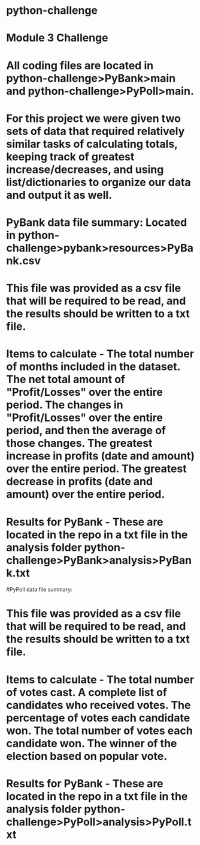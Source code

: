 # python-challenge
# Module 3 Challenge

# All coding files are located in python-challenge>PyBank>main and python-challenge>PyPoll>main. 

# For this project we were given two sets of data that required relatively similar tasks of calculating totals, keeping track of greatest increase/decreases, and using list/dictionaries to organize our data and output it as well. 

# PyBank data file summary: Located in python-challenge>pybank>resources>PyBank.csv
# This file was provided as a csv file that will be required to be read, and the results should be written to a txt file. 

# Items to calculate - The total number of months included in the dataset. The net total amount of "Profit/Losses" over the entire period. The changes in "Profit/Losses" over the entire period, and then the average of those changes. The greatest increase in profits (date and amount) over the entire period. The greatest decrease in profits (date and amount) over the entire period.

# Results for PyBank - These are located in the repo in a txt file in the analysis folder python-challenge>PyBank>analysis>PyBank.txt

#PyPoll data file summary:
# This file was provided as a csv file that will be required to be read, and the results should be written to a txt file.

# Items to calculate - The total number of votes cast. A complete list of candidates who received votes. The percentage of votes each candidate won. The total number of votes each candidate won. The winner of the election based on popular vote.

# Results for PyBank - These are located in the repo in a txt file in the analysis folder python-challenge>PyPoll>analysis>PyPoll.txt
